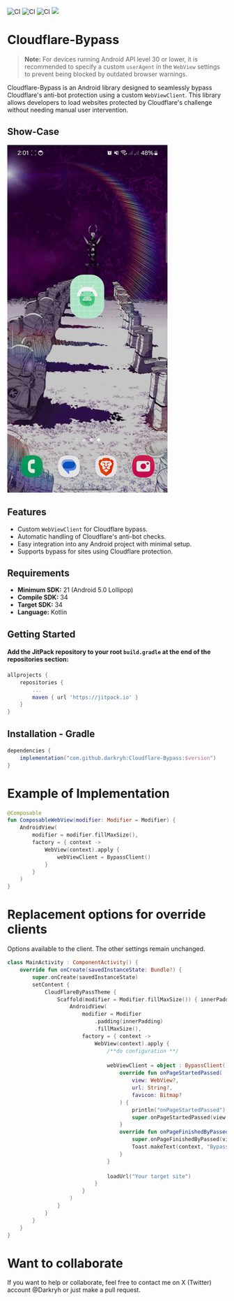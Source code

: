 ![CI](https://github.com/darkryh/Cloudflare-Bypass/actions/workflows/ci-develop.yml/badge.svg) ![CI](https://github.com/darkryh/Cloudflare-Bypass/actions/workflows/ci-develop-instrumental.yml/badge.svg) ![CI](https://github.com/darkryh/Cloudflare-Bypass/actions/workflows/ci-release-production.yml/badge.svg) [![](https://jitpack.io/v/darkryh/Cloudflare-Bypass.svg)](https://jitpack.io/#darkryh/Cloudflare-Bypass)

# Cloudflare-Bypass

> **Note:** For devices running Android API level 30 or lower, it is recommended to specify a custom `userAgent` in the `WebView` settings to prevent being blocked by outdated browser warnings.

Cloudflare-Bypass is an Android library designed to seamlessly bypass Cloudflare's anti-bot protection using a custom `WebViewClient`. This library allows developers to load websites protected by Cloudflare's challenge without needing manual user intervention.

## Show-Case
![Bypass Cloudflare](assets/images/cloudflase_bypass_show_case.gif)

## Features

- Custom `WebViewClient` for Cloudflare bypass.
- Automatic handling of Cloudflare's anti-bot checks.
- Easy integration into any Android project with minimal setup.
- Supports bypass for sites using Cloudflare protection.

## Requirements

- **Minimum SDK:** 21 (Android 5.0 Lollipop)
- **Compile SDK:** 34
- **Target SDK:** 34
- **Language:** Kotlin

## Getting Started

#### Add the JitPack repository to your root `build.gradle` at the end of the repositories section:

```gradle
allprojects {
    repositories {
        ...
        maven { url 'https://jitpack.io' }
    }
}
```

## Installation - Gradle
```gradle
dependencies {  
    implementation("com.github.darkryh:Cloudflare-Bypass:$version")
}
```

# Example of Implementation

```kotlin
@Composable
fun ComposableWebView(modifier: Modifier = Modifier) {
    AndroidView(
        modifier = modifier.fillMaxSize(),
        factory = { context ->
            WebView(context).apply {
                webViewClient = BypassClient()
            }
        }
    )
}
```

# Replacement options for override clients
Options available to the client. The other settings remain unchanged.

```kotlin
class MainActivity : ComponentActivity() {
    override fun onCreate(savedInstanceState: Bundle?) {
        super.onCreate(savedInstanceState)
        setContent {
            CloudFlareByPassTheme {
                Scaffold(modifier = Modifier.fillMaxSize()) { innerPadding ->
                    AndroidView(
                        modifier = Modifier
                            .padding(innerPadding)
                            .fillMaxSize(),
                        factory = { context ->
                            WebView(context).apply {
                                /**do configuration **/
                                
                                webViewClient = object : BypassClient() {
                                    override fun onPageStartedPassed(
                                        view: WebView?,
                                        url: String?,
                                        favicon: Bitmap?
                                    ) {
                                        println("onPageStartedPassed")
                                        super.onPageStartedPassed(view, url, favicon)
                                    }
                                    override fun onPageFinishedByPassed(view: WebView?, url: String?) {
                                        super.onPageFinishedByPassed(view, url)
                                        Toast.makeText(context, "Bypass", Toast.LENGTH_SHORT).show()
                                    }
                                }
                                
                                loadUrl("Your target site")
                            }
                        }
                    )
                }
            }
        }
    }
}
```

# Want to collaborate

If you want to help or collaborate, feel free to contact me on X (Twitter) account @Darkryh or just make a pull request.
